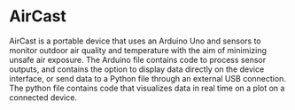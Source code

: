 # AirCast
AirCast is a portable device that uses an Arduino Uno and sensors to monitor outdoor air quality and temperature with the aim of minimizing unsafe air exposure.
The Arduino file contains code to process sensor outputs, and contains the option to display data directly on the device interface, or send data to a Python file through an external USB connection.
The python file contains code that visualizes data in real time on a plot on a connected device.


